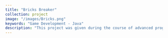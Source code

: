 ```yaml
---
title: "Bricks Breaker"
collection: project
image: "/images/Bricks.png"
keywords: "Game Development - Java"
description: "This project was given during the course of advanced programming, and its aim was to implement a game, like breaks breaker to make the students understand better the concepts of object-oriented programming. While the logic of the game was beautifully designed, enough time was not put for its appearance, unfortunately. (Although the fact that I am not really interested in designing was not effect-less)"
---
```

